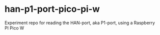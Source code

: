 # han-p1-port-pico-pi-w
Experiment repo for reading the HAN-port, aka P1-port, using a Raspberry PI Pico W

